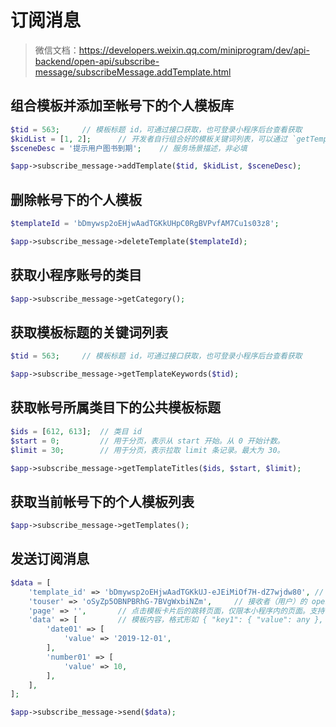# 订阅消息

> 微信文档：https://developers.weixin.qq.com/miniprogram/dev/api-backend/open-api/subscribe-message/subscribeMessage.addTemplate.html

## 组合模板并添加至帐号下的个人模板库

```php
$tid = 563;     // 模板标题 id，可通过接口获取，也可登录小程序后台查看获取
$kidList = [1, 2];      // 开发者自行组合好的模板关键词列表，可以通过 `getTemplateKeywords` 方法获取
$sceneDesc = '提示用户图书到期';    // 服务场景描述，非必填

$app->subscribe_message->addTemplate($tid, $kidList, $sceneDesc);
```

## 删除帐号下的个人模板

```php
$templateId = 'bDmywsp2oEHjwAadTGKkUHpC0RgBVPvfAM7Cu1s03z8';

$app->subscribe_message->deleteTemplate($templateId);
```

## 获取小程序账号的类目

```php
$app->subscribe_message->getCategory();
```

## 获取模板标题的关键词列表

```php
$tid = 563;     // 模板标题 id，可通过接口获取，也可登录小程序后台查看获取

$app->subscribe_message->getTemplateKeywords($tid);
```

## 获取帐号所属类目下的公共模板标题

```php
$ids = [612, 613];  // 类目 id
$start = 0;         // 用于分页，表示从 start 开始。从 0 开始计数。  
$limit = 30;        // 用于分页，表示拉取 limit 条记录。最大为 30。

$app->subscribe_message->getTemplateTitles($ids, $start, $limit);
```

## 获取当前帐号下的个人模板列表

```php
$app->subscribe_message->getTemplates();
```

## 发送订阅消息

```php
$data = [
    'template_id' => 'bDmywsp2oEHjwAadTGKkUJ-eJEiMiOf7H-dZ7wjdw80', // 所需下发的订阅模板id
    'touser' => 'oSyZp5OBNPBRhG-7BVgWxbiNZm',     // 接收者（用户）的 openid
    'page' => '',       // 点击模板卡片后的跳转页面，仅限本小程序内的页面。支持带参数,（示例index?foo=bar）。该字段不填则模板无跳转。
    'data' => [         // 模板内容，格式形如 { "key1": { "value": any }, "key2": { "value": any } }
        'date01' => [
            'value' => '2019-12-01',
        ],
        'number01' => [
            'value' => 10,
        ],
    ],
];

$app->subscribe_message->send($data);
```
